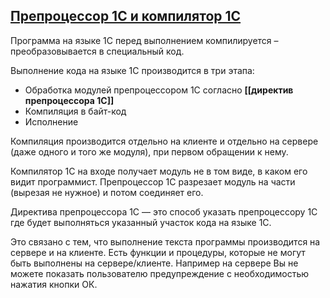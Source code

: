 ## [Препроцессор 1С и компилятор 1С](http://howknow1c.ru/jazyk-1s/preprocessor-1s-i-kompiljator-1s.html "Препроцессор 1С и компилятор 1С")

Программа на языке 1С перед выполнением компилируется – преобразовывается в специальный код.

Выполнение кода на языке 1С производится в три этапа:

- Обработка модулей препроцессором 1С согласно **[[директив препроцессора 1С]]**
- Компиляция в байт-код
- Исполнение

Компиляция производится отдельно на клиенте и отдельно на сервере (даже одного и того же модуля), при первом обращении к нему.

Компилятор 1С на входе получает модуль не в том виде, в каком его видит программист. Препроцессор 1С разрезает модуль на части (вырезая не нужное) и потом соединяет его.

Директива препроцессора 1С — это способ указать препроцессору 1С где будет выполняться указанный участок кода на языке 1С.

Это связано с тем, что выполнение текста программы производится на сервере и на клиенте. Есть функции и процедуры, которые не могут быть выполнены на сервере/клиенте. Например на сервере Вы не можете показать пользователю предупреждение с необходимостью нажатия кнопки ОК.